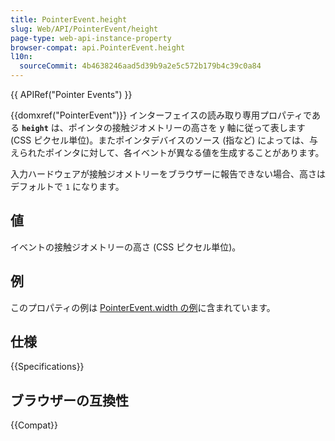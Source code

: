 ```yaml
---
title: PointerEvent.height
slug: Web/API/PointerEvent/height
page-type: web-api-instance-property
browser-compat: api.PointerEvent.height
l10n:
  sourceCommit: 4b4638246aad5d39b9a2e5c572b179b4c39c0a84
---
```


{{ APIRef("Pointer Events") }}

{{domxref("PointerEvent")}} インターフェイスの読み取り専用プロパティである **`height`** は、ポインタの接触ジオメトリーの高さを y 軸に従って表します (CSS ピクセル単位)。またポインタデバイスのソース (指など) によっては、与えられたポインタに対して、各イベントが異なる値を生成することがあります。

入力ハードウェアが接触ジオメトリーをブラウザーに報告できない場合、高さはデフォルトで `1` になります。

## 値

イベントの接触ジオメトリーの高さ (CSS ピクセル単位)。

## 例

このプロパティの例は [PointerEvent.width の例](/ja/docs/Web/API/PointerEvent/width#example)に含まれています。

## 仕様

{{Specifications}}

## ブラウザーの互換性

{{Compat}}
